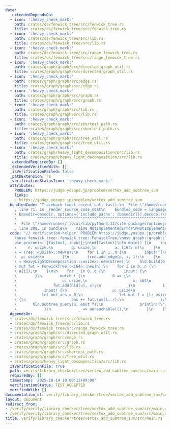 ```yaml
---
data:
  _extendedDependsOn:
  - icon: ':heavy_check_mark:'
    path: crates/ds/fenwick_tree/src/fenwick_tree.rs
    title: crates/ds/fenwick_tree/src/fenwick_tree.rs
  - icon: ':heavy_check_mark:'
    path: crates/ds/fenwick_tree/src/lib.rs
    title: crates/ds/fenwick_tree/src/lib.rs
  - icon: ':heavy_check_mark:'
    path: crates/ds/fenwick_tree/src/range_fenwick_tree.rs
    title: crates/ds/fenwick_tree/src/range_fenwick_tree.rs
  - icon: ':heavy_check_mark:'
    path: crates/graph/graph/src/directed_graph_util.rs
    title: crates/graph/graph/src/directed_graph_util.rs
  - icon: ':heavy_check_mark:'
    path: crates/graph/graph/src/edge.rs
    title: crates/graph/graph/src/edge.rs
  - icon: ':heavy_check_mark:'
    path: crates/graph/graph/src/graph.rs
    title: crates/graph/graph/src/graph.rs
  - icon: ':heavy_check_mark:'
    path: crates/graph/graph/src/lib.rs
    title: crates/graph/graph/src/lib.rs
  - icon: ':heavy_check_mark:'
    path: crates/graph/graph/src/shortest_path.rs
    title: crates/graph/graph/src/shortest_path.rs
  - icon: ':heavy_check_mark:'
    path: crates/graph/graph/src/tree_util.rs
    title: crates/graph/graph/src/tree_util.rs
  - icon: ':heavy_check_mark:'
    path: crates/graph/heavy_light_decomposition/src/lib.rs
    title: crates/graph/heavy_light_decomposition/src/lib.rs
  _extendedRequiredBy: []
  _extendedVerifiedWith: []
  _isVerificationFailed: false
  _pathExtension: rs
  _verificationStatusIcon: ':heavy_check_mark:'
  attributes:
    PROBLEM: https://judge.yosupo.jp/problem/vertex_add_subtree_sum
    links:
    - https://judge.yosupo.jp/problem/vertex_add_subtree_sum
  bundledCode: "Traceback (most recent call last):\n  File \"/home/runner/.local/lib/python3.12/site-packages/onlinejudge_verify/documentation/build.py\"\
    , line 71, in _render_source_code_stat\n    bundled_code = language.bundle(stat.path,\
    \ basedir=basedir, options={'include_paths': [basedir]}).decode()\n          \
    \         ^^^^^^^^^^^^^^^^^^^^^^^^^^^^^^^^^^^^^^^^^^^^^^^^^^^^^^^^^^^^^^^^^^^^^^^^^^^^^^^^^\n\
    \  File \"/home/runner/.local/lib/python3.12/site-packages/onlinejudge_verify/languages/rust.py\"\
    , line 288, in bundle\n    raise NotImplementedError\nNotImplementedError\n"
  code: "// verification-helper: PROBLEM https://judge.yosupo.jp/problem/vertex_add_subtree_sum\n\
    \nuse fenwick_tree::fenwick_tree::FenwickTree;\nuse graph::graph::Tree;\nuse heavy_light_decomposition::HeavyLightDecomposition;\n\
    use proconio::{fastout, input};\n\n#[fastout]\nfn main() {\n    input! {\n   \
    \     n: usize,\n        q: usize,\n        a: [i64; n]\n    }\n    let mut tree\
    \ = Tree::<usize>::new(n);\n    for i in 1..n {\n        input! {\n          \
    \  p: usize\n        }\n        tree.add_edge(p, i, 1);\n    }\n    let mut hld\
    \ = HeavyLightDecomposition::<usize>::new(&tree);\n    hld.build(0);\n    let\
    \ mut fwt = FenwickTree::<i64>::new(n);\n    for i in 0..n {\n        fwt.add(hld[i],\
    \ a[i]);\n    }\n\n    for _ in 0..q {\n        input! {\n            t: usize\n\
    \        }\n        match t {\n            0 => {\n                input! {\n\
    \                    u: usize,\n                    x: i64\n                }\n\
    \                fwt.add(hld[u], x);\n            }\n            1 => {\n    \
    \            input! {\n                    u: usize\n                }\n     \
    \           let mut ans = 0;\n                let mut f = |l: usize, r: usize|\
    \ {\n                    ans += fwt.sum(l..r);\n                };\n         \
    \       hld.subtree_query(u, &mut f);\n                println!(\"{}\", ans);\n\
    \            }\n            _ => unreachable!(),\n        }\n    }\n}\n"
  dependsOn:
  - crates/ds/fenwick_tree/src/fenwick_tree.rs
  - crates/ds/fenwick_tree/src/lib.rs
  - crates/ds/fenwick_tree/src/range_fenwick_tree.rs
  - crates/graph/graph/src/directed_graph_util.rs
  - crates/graph/graph/src/edge.rs
  - crates/graph/graph/src/graph.rs
  - crates/graph/graph/src/lib.rs
  - crates/graph/graph/src/shortest_path.rs
  - crates/graph/graph/src/tree_util.rs
  - crates/graph/heavy_light_decomposition/src/lib.rs
  isVerificationFile: true
  path: verify/library_checker/tree/vertex_add_subtree_sum/src/main.rs
  requiredBy: []
  timestamp: '2025-10-14 10:00:12+09:00'
  verificationStatus: TEST_ACCEPTED
  verifiedWith: []
documentation_of: verify/library_checker/tree/vertex_add_subtree_sum/src/main.rs
layout: document
redirect_from:
- /verify/verify/library_checker/tree/vertex_add_subtree_sum/src/main.rs
- /verify/verify/library_checker/tree/vertex_add_subtree_sum/src/main.rs.html
title: verify/library_checker/tree/vertex_add_subtree_sum/src/main.rs
---
```

